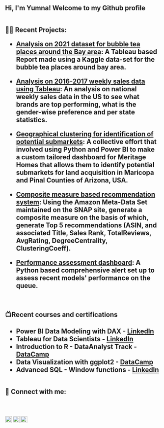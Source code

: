 <h2>Hi, I'm Yumna! Welcome to my Github profile <br/>
  <br>
  <a></a> 

👨‍💻 Recent Projects:

  - [Analysis on 2021 dataset for bubble tea places around the Bay area](https://github.com/yumnazia/BayAreaBubbleTeaAnalysis): 
A Tableau based Report made using a Kaggle data-set for the bubble tea places around bay area.
  
  - [Analysis on 2016-2017 weekly sales data using Tableau](https://github.com/yumnazia/TableauNationalWeeklySales): 
An analysis on national weekly sales data in the US to see what brands are top performing, what is the gender-wise preference and per state statistics.

  - [Geographical clustering for identification of potential submarkets](https://github.com/yumnazia/Geographical-Clustering-of-Potential-SubMarkets):
A collective effort that involved using Python and Power BI to make a custom tailored dashboard for Meritage Homes that allows them to identify potential submarkets for land acquisition in Maricopa and Pinal Counties of Arizona, USA.

  - [Composite measure based recommendation system](https://github.com/joshmadakor1/Package-Delivery-Pathfinding-Algorithm): 
Using the Amazon Meta-Data Set maintained on the SNAP site, generate a composite measure on the basis of which, generate Top 5 recommendations (ASIN, and associated Title, Sales Rank, TotalReviews, AvgRating, DegreeCentrality, ClusteringCoeff).

  - [Performance assessment dashboard](https://github.com/yumnazia/Queue-Level-Performance-Management): 
A Python based comprehensive alert set up to assess recent models' performance on the queue. 
  <br>

  

  
📺Recent courses and certifications

- Power BI Data Modeling with DAX - [LinkedIn](https://www.linkedin.com/learning/certificates/5ce7f8ff727c460baee150d127cffa9b3a3dd58a46a4928285081cef5005048f?accountId=0&u=0&success=true&authUUID=8LYnBEYqRxKDICK4iNRVQw%3D%3D)
- Tableau for Data Scientists - [LinkedIn](https://www.linkedin.com/learning/certificates/ee358fc3da2093756bcd77a431bacade4abc0f418815a6b4468ba2c7cc5a505b?accountId=0&u=0&success=true&authUUID=V7NzzGlhREiczO7wwzdX6Q%3D%3D)
- Introduction to R - DataAnalyst Track - [DataCamp](https://www.datacamp.com/statement-of-accomplishment/course/870f700550de88f1c0effd0ad9931dd46cb58cac)
- Data Visualization with ggplot2 - [DataCamp](https://www.linkedin.com/posts/yumnazia_statement-of-accomplishment-activity-6557227933365346304-BWPp?utm_source=share&utm_medium=member_desktop)
- Advanced SQL - Window functions - [LinkedIn](https://www.linkedin.com/learning/certificates/3de8c13eb2ca848ad772d7e0ec08d07026c71afe8a03b5327812757efdff1534?trk=backfilled_certificate&accountId=0&u=0&success=true&authUUID=rHYicXjTT4CtvtHHKP6RjQ%3D%3D)

<br>
 🤳 Connect with me: 
 
<br> <a> </a>

  [<img align="left" alt="YumnaZia | Mail" width="22px" src="https://cdn.jsdelivr.net/npm/simple-icons@v3/icons/gmail.svg" />][Mail]
  [<img align="left" alt="YumnaZia | Github" width="22px" src="https://cdn.jsdelivr.net/npm/simple-icons@v3/icons/github.svg" />][Github]
  [<img align="left" alt="YumnaZia | linkedin" width="22px" src="https://cdn.jsdelivr.net/npm/simple-icons@v3/icons/linkedin.svg" />][linkedin]

[Mail]: yumnazia@yahoo.com
[Github]: https://github.com/yumnazia/yumnazia
[linkedin]: https://www.linkedin.com/in/yumnazia/
<br> 
<!--
**joshmadakor1/joshmadakor1** is a ✨ _special_ ✨ repository because its `README.md` (this file) appears on your GitHub profile.

Here are some ideas to get you started:

- 🔭 I’m currently working on ...
- 🌱 I’m currently learning ...
- 👯 I’m looking to collaborate on ...
- 🤔 I’m looking for help with ...
- 💬 Ask me about ...
- 📫 How to reach me: ...
- 😄 Pronouns: ...
- ⚡ Fun fact: ...
-->
